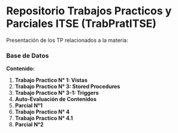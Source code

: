 # Repositorio Trabajos Practicos y Parciales ITSE (TrabPratITSE)
Presentación de los TP relacionados a la materia:
### Base de Datos
**Contenido:**
1. **Trabajo Practico N° 1: Vistas**
2. **Trabajo Practico N° 3: Stored Procedures**
3. **Trabajo Practico N° 3-1: Triggers**
4. **Auto-Evaluación de Contenidos**
5. **Parcial N°1**
6. **Trabajo Practico N° 4**
7. **Trabajo Practico N° 4.1**
8. **Parcial N°2**